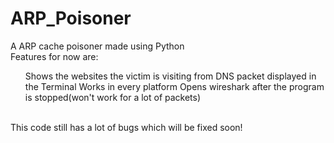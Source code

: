 # ARP_Poisoner
A ARP cache poisoner made using Python 
<br>
Features for now are:<br>
<ul>
  Shows the websites the victim is visiting from DNS packet displayed in the Terminal
  Works in every platform
  Opens wireshark after the program is stopped(won't work for a lot of packets)
</ul>
<br>
This code still has a lot of bugs which will be fixed soon!


